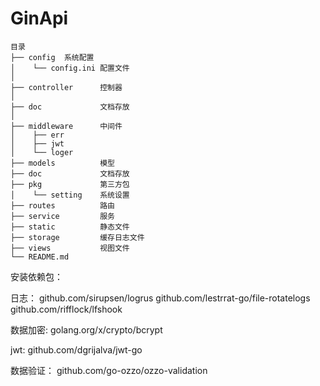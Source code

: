 # GinApi
```
目录
├── config  系统配置
│    └── config.ini 配置文件
│
├── controller      控制器
│     
├── doc             文档存放 
│     
├── middleware      中间件
│    ├── err          
│    ├── jwt                
│    └── loger          
├── models          模型
├── doc             文档存放
├── pkg             第三方包 
│    └── setting    系统设置        
├── routes          路由
├── service         服务
├── static          静态文件
├── storage         缓存日志文件
├── views           视图文件
└── README.md  
```

安装依赖包：

日志：
github.com/sirupsen/logrus
github.com/lestrrat-go/file-rotatelogs
github.com/rifflock/lfshook

数据加密:
golang.org/x/crypto/bcrypt

jwt:
github.com/dgrijalva/jwt-go

数据验证：
github.com/go-ozzo/ozzo-validation
